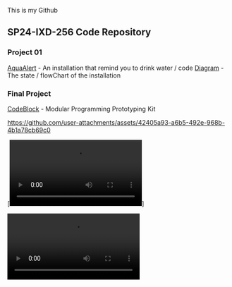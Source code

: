 This is my Github
## SP24-IXD-256 Code Repository

### Project 01 

[AquaAlert](Project1-AquaAlert) - An installation that remind you to drink water / code
[Diagram](未命名作品.jpg) - The state / flowChart of the installation

### Final Project
[CodeBlock](Project4/README.md) - Modular Programming Prototyping Kit



https://github.com/user-attachments/assets/42405a93-a6b5-492e-968b-4b1a78cb69c0

[![Watch the video](https://github.com/CatherineJia1/AdvancePrototype/blob/main/Test.mp4)]

<video src="(https://github.com/user-attachments/assets/42405a93-a6b5-492e-968b-4b1a78cb69c0)" width="300" />


